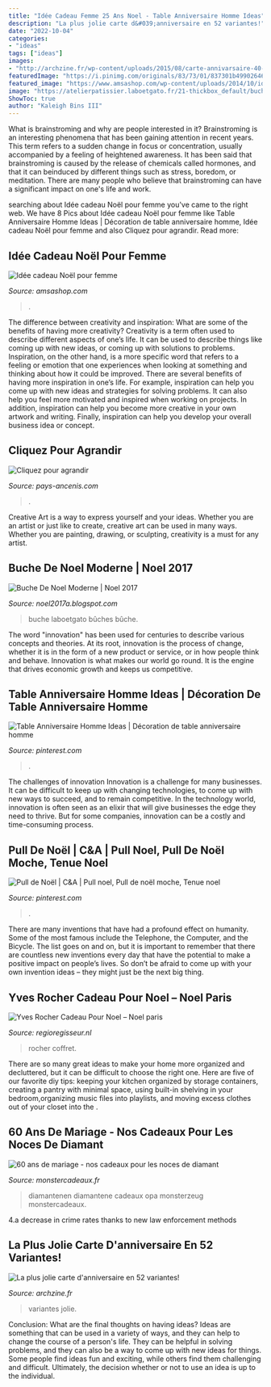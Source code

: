```yaml
---
title: "Idée Cadeau Femme 25 Ans Noel - Table Anniversaire Homme Ideas"
description: "La plus jolie carte d&#039;anniversaire en 52 variantes!"
date: "2022-10-04"
categories:
- "ideas"
tags: ["ideas"]
images:
- "http://archzine.fr/wp-content/uploads/2015/08/carte-annivarsaire-40-carte-d-anniversaire-à-faire-soi-meme-carte-coloré-anniversaire-parent.jpg"
featuredImage: "https://i.pinimg.com/originals/83/73/01/837301b4990264605127c38fac267a3d.jpg"
featured_image: "https://www.amsashop.com/wp-content/uploads/2014/10/idee-cadeau-femme-noel.jpg"
image: "https://atelierpatissier.laboetgato.fr/21-thickbox_default/buches-de-noel.jpg"
ShowToc: true
author: "Kaleigh Bins III"
---
```



What is brainstroming and why are people interested in it?
Brainstroming is an interesting phenomena that has been gaining attention in recent years. This term refers to a sudden change in focus or concentration, usually accompanied by a feeling of heightened awareness. It has been said that brainstroming is caused by the release of chemicals called hormones, and that it can beinduced by different things such as stress, boredom, or meditation. There are many people who believe that brainstroming can have a significant impact on one's life and work.

	

		
searching about Idée cadeau Noël pour femme you've came to the right web. We have 8 Pics about Idée cadeau Noël pour femme like Table Anniversaire Homme Ideas | Décoration de table anniversaire homme, Idée cadeau Noël pour femme and also Cliquez pour agrandir. Read more:
		
    
## Idée Cadeau Noël Pour Femme

<img loading=lazy src="https://www.amsashop.com/wp-content/uploads/2014/10/idee-cadeau-femme-noel.jpg" onerror="this.onerror=null;this.src='https://tse3.mm.bing.net/th?id=OIP.HcKEDggm7kNGgW79P6OjTAHaIV&amp;pid=15.1';" alt="Idée cadeau Noël pour femme">

_Source: amsashop.com_

>. 

	

The difference between creativity and inspiration: What are some of the benefits of having more creativity?
Creativity is a term often used to describe different aspects of one’s life. It can be used to describe things like coming up with new ideas, or coming up with solutions to problems. Inspiration, on the other hand, is a more specific word that refers to a feeling or emotion that one experiences when looking at something and thinking about how it could be improved.
There are several benefits of having more inspiration in one’s life. For example, inspiration can help you come up with new ideas and strategies for solving problems. It can also help you feel more motivated and inspired when working on projects. In addition, inspiration can help you become more creative in your own artwork and writing. Finally, inspiration can help you develop your overall business idea or concept.

    
## Cliquez Pour Agrandir

<img loading=lazy src="https://www.pays-ancenis.com/fileadmin/_processed_/c/e/csm_2019-02-travaux-decheterie-Mesanger-2_cf6b6fb428.jpg" onerror="this.onerror=null;this.src='https://tse2.mm.bing.net/th?id=OIP.uKxFVt47XZrtg7NXqygT7AHaE8&amp;pid=15.1';" alt="Cliquez pour agrandir">

_Source: pays-ancenis.com_

>. 

	

Creative Art is a way to express yourself and your ideas. Whether you are an artist or just like to create, creative art can be used in many ways. Whether you are painting, drawing, or sculpting, creativity is a must for any artist.

    
## Buche De Noel Moderne | Noel 2017

<img loading=lazy src="https://atelierpatissier.laboetgato.fr/21-thickbox_default/buches-de-noel.jpg" onerror="this.onerror=null;this.src='https://tse1.mm.bing.net/th?id=OIP.jsc6uFYW-rRVP4EB-nqgUgHaHa&amp;pid=15.1';" alt="Buche De Noel Moderne | Noel 2017">

_Source: noel2017a.blogspot.com_

>buche laboetgato bûches bûche. 

	

The word "innovation" has been used for centuries to describe various concepts and theories. At its root, innovation is the process of change, whether it is in the form of a new product or service, or in how people think and behave. Innovation is what makes our world go round. It is the engine that drives economic growth and keeps us competitive.

    
## Table Anniversaire Homme Ideas | Décoration De Table Anniversaire Homme

<img loading=lazy src="https://i.pinimg.com/originals/24/e4/7f/24e47f69cad6168616ab7f6f9d6a449e.jpg" onerror="this.onerror=null;this.src='https://tse4.mm.bing.net/th?id=OIP.mN9uTK993kIhKGJDOnfx8AHaLH&amp;pid=15.1';" alt="Table Anniversaire Homme Ideas | Décoration de table anniversaire homme">

_Source: pinterest.com_

>. 

	

The challenges of innovation
Innovation is a challenge for many businesses. It can be difficult to keep up with changing technologies, to come up with new ways to succeed, and to remain competitive. In the technology world, innovation is often seen as an elixir that will give businesses the edge they need to thrive. But for some companies, innovation can be a costly and time-consuming process.

    
## Pull De Noël | C&amp;A | Pull Noel, Pull De Noël Moche, Tenue Noel

<img loading=lazy src="https://i.pinimg.com/originals/83/73/01/837301b4990264605127c38fac267a3d.jpg" onerror="this.onerror=null;this.src='https://tse1.mm.bing.net/th?id=OIP.cQbblO-mC0_Sj__wVVnwewHaLH&amp;pid=15.1';" alt="Pull de Noël | C&amp;A | Pull noel, Pull de noël moche, Tenue noel">

_Source: pinterest.com_

>. 

	

There are many inventions that have had a profound effect on humanity. Some of the most famous include the Telephone, the Computer, and the Bicycle. The list goes on and on, but it is important to remember that there are countless new inventions every day that have the potential to make a positive impact on people’s lives. So don’t be afraid to come up with your own invention ideas – they might just be the next big thing.

    
## Yves Rocher Cadeau Pour Noel – Noel Paris

<img loading=lazy src="https://resize-public.ladmedia.fr/img/var/public/storage/images/toutes-les-photos/noel-2019-idee-cadeau-un-sublime-coffret-signe-yves-rocher-1626896/1626897/41744505-1-fre-FR/image.jpg" onerror="this.onerror=null;this.src='https://tse3.mm.bing.net/th?id=OIP.YjaAbG-c5Um49VHe4y9ZrAHaFf&amp;pid=15.1';" alt="Yves Rocher Cadeau Pour Noel – Noel paris">

_Source: regioregisseur.nl_

>rocher coffret. 

	

There are so many great ideas to make your home more organized and decluttered, but it can be difficult to choose the right one. Here are five of our favorite diy tips: keeping your kitchen organized by storage containers, creating a pantry with minimal space, using built-in shelving in your bedroom,organizing music files into playlists, and moving excess clothes out of your closet into the .

    
## 60 Ans De Mariage - Nos Cadeaux Pour Les Noces De Diamant

<img loading=lazy src="https://www.monstercadeaux.fr/assets/frontend/img/categories/x235.jpg.pagespeed.ic.HVbXqm0-7Z.jpg" onerror="this.onerror=null;this.src='https://tse4.mm.bing.net/th?id=OIP.HVbXqm0-7ZzqC5RQgqflTQHaDt&amp;pid=15.1';" alt="60 ans de mariage - nos cadeaux pour les noces de diamant">

_Source: monstercadeaux.fr_

>diamantenen diamantene cadeaux opa monsterzeug monstercadeaux. 

	

4.a decrease in crime rates thanks to new law enforcement methods

    
## La Plus Jolie Carte D&#039;anniversaire En 52 Variantes!

<img loading=lazy src="http://archzine.fr/wp-content/uploads/2015/08/carte-annivarsaire-40-carte-d-anniversaire-à-faire-soi-meme-carte-coloré-anniversaire-parent.jpg" onerror="this.onerror=null;this.src='https://tse1.mm.bing.net/th?id=OIP.vzlkv8sadr7OYmzqy30wTgHaJ3&amp;pid=15.1';" alt="La plus jolie carte d&#039;anniversaire en 52 variantes!">

_Source: archzine.fr_

>variantes jolie. 

	

Conclusion: What are the final thoughts on having ideas?
Ideas are something that can be used in a variety of ways, and they can help to change the course of a person's life. They can be helpful in solving problems, and they can also be a way to come up with new ideas for things. Some people find ideas fun and exciting, while others find them challenging and difficult. Ultimately, the decision whether or not to use an idea is up to the individual.

